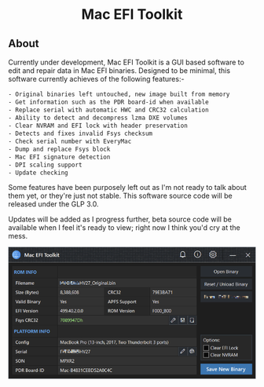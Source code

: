 <h1 align="center">
Mac EFI Toolkit
</h1>

## About

Currently under development, Mac EFI Toolkit is a GUI based software to edit and repair data in Mac EFI binaries. Designed to be minimal, this software currently achieves of the following features:-

```
- Original binaries left untouched, new image built from memory
- Get information such as the PDR board-id when available
- Replace serial with automatic HWC and CRC32 calculation
- Ability to detect and decompress lzma DXE volumes
- Clear NVRAM and EFI lock with header preservation
- Detects and fixes invalid Fsys checksum
- Check serial number with EveryMac
- Dump and replace Fsys block
- Mac EFI signature detection
- DPI scaling support
- Update checking
```

Some features have been purposely left out as I'm not ready to talk about them yet, or they're just not stable. This software source code will be released under the GLP 3.0.

Updates will be added as I progress further, beta source code will be available when I feel it's ready to view; right now I think you'd cry at the mess.

<img width="600" src="files/images/met.png" alt="MET">